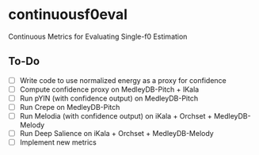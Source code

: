 # continuousf0eval
Continuous Metrics for Evaluating Single-f0 Estimation


## To-Do

- [ ] Write code to use normalized energy as a proxy for confidence
- [ ] Compute confidence proxy on MedleyDB-Pitch + IKala
- [ ] Run pYIN (with confidence output) on MedleyDB-Pitch
- [ ] Run Crepe on MedleyDB-Pitch
- [ ] Run Melodia (with confidence output) on iKala + Orchset + MedleyDB-Melody
- [ ] Run Deep Salience on iKala + Orchset + MedleyDB-Melody
- [ ] Implement new metrics
